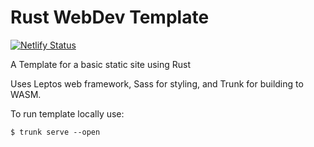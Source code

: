 # Rust WebDev Template
[![Netlify Status](https://api.netlify.com/api/v1/badges/5a5749bd-77fb-4d94-a7b3-7b0182356abc/deploy-status)](https://app.netlify.com/sites/bluegreenpink/deploys)

A Template for a basic static site using Rust 

Uses Leptos web framework, Sass for styling, and Trunk for building to WASM. 

To run template locally use:
```
$ trunk serve --open
```
